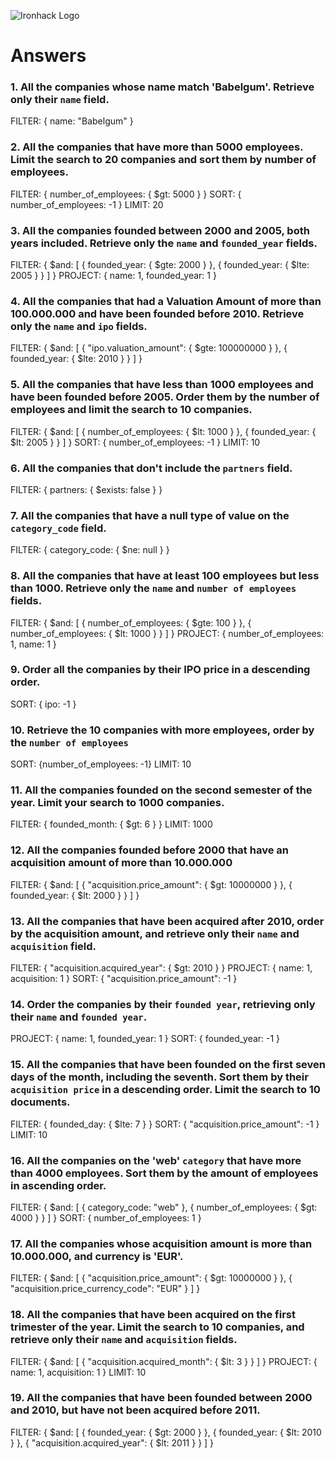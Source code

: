 ![Ironhack Logo](https://i.imgur.com/1QgrNNw.png)

# Answers

### 1. All the companies whose name match 'Babelgum'. Retrieve only their `name` field.

FILTER:
{ name: "Babelgum" }

### 2. All the companies that have more than 5000 employees. Limit the search to 20 companies and sort them by **number of employees**.

FILTER:
{ number_of_employees: { \$gt: 5000 } }
SORT:
{ number_of_employees: -1 }
LIMIT:
20

### 3. All the companies founded between 2000 and 2005, both years included. Retrieve only the `name` and `founded_year` fields.

FILTER:
{ $and: [ { founded_year: { $gte: 2000 } }, { founded_year: { \$lte: 2005 } } ] }
PROJECT:
{ name: 1, founded_year: 1 }

### 4. All the companies that had a Valuation Amount of more than 100.000.000 and have been founded before 2010. Retrieve only the `name` and `ipo` fields.

FILTER:
{ $and: [ { "ipo.valuation_amount": { $gte: 100000000 } }, { founded_year: { \$lte: 2010 } } ] }

### 5. All the companies that have less than 1000 employees and have been founded before 2005. Order them by the number of employees and limit the search to 10 companies.

FILTER:
{ $and: [ { number_of_employees: { $lt: 1000 } }, { founded_year: { \$lt: 2005 } } ] }
SORT:
{ number_of_employees: -1 }
LIMIT:
10

### 6. All the companies that don't include the `partners` field.

FILTER:
{ partners: { \$exists: false } }

### 7. All the companies that have a null type of value on the `category_code` field.

FILTER:
{ category_code: { \$ne: null } }

### 8. All the companies that have at least 100 employees but less than 1000. Retrieve only the `name` and `number of employees` fields.

FILTER:
{ $and: [ { number_of_employees: { $gte: 100 } }, { number_of_employees: { \$lt: 1000 } } ] }
PROJECT:
{ number_of_employees: 1, name: 1 }

### 9. Order all the companies by their IPO price in a descending order.

SORT:
{ ipo: -1 }

### 10. Retrieve the 10 companies with more employees, order by the `number of employees`

SORT:
{number_of_employees: -1}
LIMIT:
10

### 11. All the companies founded on the second semester of the year. Limit your search to 1000 companies.

FILTER:
{ founded_month: { \$gt: 6 } }
LIMIT:
1000

### 12. All the companies founded before 2000 that have an acquisition amount of more than 10.000.000

FILTER:
{ $and: [ { "acquisition.price_amount": { $gt: 10000000 } }, { founded_year: { \$lt: 2000 } } ] }

### 13. All the companies that have been acquired after 2010, order by the acquisition amount, and retrieve only their `name` and `acquisition` field.

FILTER:
{ "acquisition.acquired_year": { \$gt: 2010 } }
PROJECT:
{ name: 1, acquisition: 1 }
SORT:
{ "acquisition.price_amount": -1 }

### 14. Order the companies by their `founded year`, retrieving only their `name` and `founded year`.

PROJECT:
{ name: 1, founded_year: 1 }
SORT:
{ founded_year: -1 }

### 15. All the companies that have been founded on the first seven days of the month, including the seventh. Sort them by their `acquisition price` in a descending order. Limit the search to 10 documents.

FILTER:
{ founded_day: { \$lte: 7 } }
SORT:
{ "acquisition.price_amount": -1 }
LIMIT:
10

### 16. All the companies on the 'web' `category` that have more than 4000 employees. Sort them by the amount of employees in ascending order.

FILTER:
{ $and: [ { category_code: "web" }, { number_of_employees: { $gt: 4000 } } ] }
SORT:
{ number_of_employees: 1 }

### 17. All the companies whose acquisition amount is more than 10.000.000, and currency is 'EUR'.

FILTER:
{ $and: [ { "acquisition.price_amount": { $gt: 10000000 } }, { "acquisition.price_currency_code": "EUR" } ] }

### 18. All the companies that have been acquired on the first trimester of the year. Limit the search to 10 companies, and retrieve only their `name` and `acquisition` fields.

FILTER:
{ $and: [ { "acquisition.acquired_month": { $lt: 3 } } ] }
PROJECT:
{ name: 1, acquisition: 1 }
LIMIT:
10

### 19. All the companies that have been founded between 2000 and 2010, but have not been acquired before 2011.

FILTER:
{ $and: [ { founded_year: { $gt: 2000 } }, { founded_year: { $lt: 2010 } }, { "acquisition.acquired_year": { $lt: 2011 } } ] }
